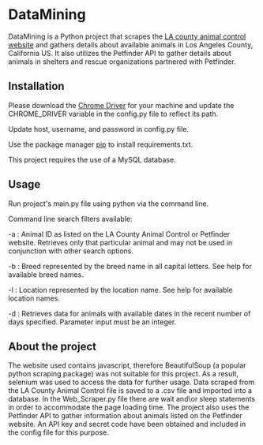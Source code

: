 # DataMining

DataMining is a Python project that scrapes the [LA county animal control website](https://animalcare.lacounty.gov/) and
 gathers details about available animals in Los Angeles County, California US.  It also utilizes the Petfinder API to 
 gather details about animals in shelters and rescue organizations partnered with Petfinder.

## Installation

Please download the [Chrome Driver](https://chromedriver.chromium.org/) for your machine and update the CHROME_DRIVER variable in the config.py file to reflect its path.

Update host, username, and password in config.py file.

Use the package manager [pip](https://pip.pypa.io/en/stable/) to install requirements.txt.

This project requires the use of a MySQL database.

## Usage

Run project's main.py file using python via the command line. 

Command line search filters available:

  -a : Animal ID as listed on the LA County Animal Control or Petfinder website. Retrieves only that particular animal and may not be used in conjunction with other search options.
  
  -b : Breed represented by the breed name in all capital letters.  See help for available breed names.
  
  -l : Location represented by the location name.  See help for available location names.
  
  -d : Retrieves data for animals with available dates in the recent number of days specified.  Parameter input must be an integer.

## About the project

The website used contains javascript, therefore BeautifulSoup (a popular python scraping package) was not suitable for this project. As a result, selenium was used to access the 
data for further usage. Data scraped from the LA County Animal Control file is saved to a .csv file and imported into a database.  In the Web_Scraper.py file there are wait and\or sleep statements in order to accommodate the page loading time.
  The project also uses the Petfinder API to gather information about animals listed on the Petfinder website.  An API key and secret code have been obtained 
  and included in the config file for this purpose.

